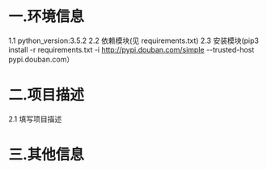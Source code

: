 # 一.环境信息

1.1 python_version:3.5.2
2.2 依赖模块(见 requirements.txt)
2.3 安装模块(pip3 install -r requirements.txt -i http://pypi.douban.com/simple --trusted-host pypi.douban.com）

# 二.项目描述

2.1 填写项目描述


# 三.其他信息

